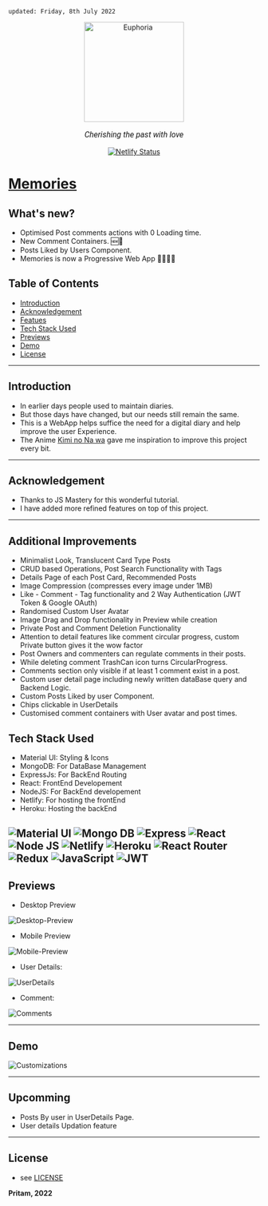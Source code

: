     updated: Friday, 8th July 2022

<div align=center>
    <a href="https://memories-pritam.netlify.app/">
        <img width=200 src="assets/icon.png" alt="Euphoria">
    </a>
    <p style="font-family: roboto, calibri; font-size:12pt; font-style:italic"> Cherishing the past with love </p>
    <a href="https://app.netlify.com/sites/memories-pritam/deploys">
    <img src="https://api.netlify.com/api/v1/badges/db24b02d-0b1f-4b4a-a07c-fe3b8318abe7/deploy-status" alt="Netlify Status">
    </a>
</div>

# [Memories](https://memories-pritam.netlify.app)

## What's new?

-   Optimised Post comments actions with 0 Loading time.
-   New Comment Containers. 🆕🌚
-   Posts Liked by Users Component.
-   Memories is now a Progressive Web App 🎉🎉🎊🎊

## Table of Contents

-   [Introduction](#introduction)
-   [Acknowledgement](#acknowledgement)
-   [Featues](#features)
-   [Tech Stack Used](#tech-stack-used)
-   [Previews](#previews)
-   [Demo](#demo)
-   [License](#license)

---

## Introduction

-   In earlier days people used to maintain diaries.
-   But those days have changed, but our needs still remain the same.
-   This is a WebApp helps suffice the need for a digital diary and help improve the user Experience.
-   The Anime [Kimi no Na wa](https://en.wikipedia.org/wiki/Your_Name) gave me inspiration to improve this project every bit.

---

## Acknowledgement

-   Thanks to JS Mastery for this wonderful tutorial.
-   I have added more refined features on top of this project.

---

## Additional Improvements

-   Minimalist Look, Translucent Card Type Posts
-   CRUD based Operations, Post Search Functionality with Tags
-   Details Page of each Post Card, Recommended Posts
-   Image Compression (compresses every image under 1MB)
-   Like - Comment - Tag functionality and 2 Way Authentication (JWT Token & Google OAuth)
-   Randomised Custom User Avatar
-   Image Drag and Drop functionality in Preview while creation
-   Private Post and Comment Deletion Functionality
-   Attention to detail features like comment circular progress, custom Private button gives it the wow factor
-   Post Owners and commenters can regulate comments in their posts.
-   While deleting comment TrashCan icon turns CircularProgress.
-   Comments section only visible if at least 1 comment exist in a post.
-   Custom user detail page including newly written dataBase query and Backend Logic.
-   Custom Posts Liked by user Component.
-   Chips clickable in UserDetails
-   Customised comment containers with User avatar and post times.

## Tech Stack Used

-   Material UI: Styling & Icons
-   MongoDB: For DataBase Management
-   ExpressJs: For BackEnd Routing
-   React: FrontEnd Developement
-   NodeJS: For BackEnd developement
-   Netlify: For hosting the frontEnd
-   Heroku: Hosting the backEnd

![Material UI](https://img.shields.io/badge/Material--UI-0081CB?style=for-the-badge&logo=material-ui&logoColor=white) ![Mongo DB](https://img.shields.io/badge/MongoDB-4EA94B?style=for-the-badge&logo=mongodb&logoColor=white) ![Express](https://img.shields.io/badge/Express.js-404D59?style=for-the-badge) ![React](https://img.shields.io/badge/react-%2320232a.svg?style=for-the-badge&logo=react&logoColor=%2361DAFB)
![Node JS](https://img.shields.io/badge/Node.js-43853D?style=for-the-badge&logo=node.js&logoColor=white) ![Netlify](https://img.shields.io/badge/netlify-%23000000.svg?style=for-the-badge&logo=netlify&logoColor=#00C7B7) ![Heroku](https://img.shields.io/badge/Heroku-430098?style=for-the-badge&logo=heroku&logoColor=white) ![React Router](https://img.shields.io/badge/React_Router-CA4245?style=for-the-badge&logo=react-router&logoColor=white)
![Redux](https://img.shields.io/badge/Redux-593D88?style=for-the-badge&logo=redux&logoColor=white) ![JavaScript](https://img.shields.io/badge/javascript-%23323330.svg?style=for-the-badge&logo=javascript&logoColor=%23F7DF1E)
![JWT](https://img.shields.io/badge/json%20web%20tokens-323330?style=for-the-badge&logo=json-web-tokens&logoColor=pink)
---

## Previews

-   Desktop Preview

![Desktop-Preview](assets/desktop-preview.png)

-   Mobile Preview

![Mobile-Preview](assets/mobile-preview.png)

-   User Details:

![UserDetails](assets/userDetails.png)

-   Comment: 

![Comments](assets/comment.png)

---

## Demo

![Customizations](assets/demo.gif)

---

## Upcomming

-   Posts By user in UserDetails Page.
-   User details Updation feature

---

## License

-   see [LICENSE]

**Pritam, 2022**

[license]: https://github.com/warmachine028/memories/blob/main/LICENSE
